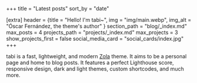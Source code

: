 +++
title = "Latest posts"
sort_by = "date"

[extra]
header = {title = "Hello! I'm tabi~", img = "img/main.webp", img_alt = "Óscar Fernández, the theme's author" }
section_path = "blog/_index.md"
max_posts = 4
projects_path = "projects/_index.md"
max_projects = 3
show_projects_first = false
social_media_card = "social_cards/index.jpg"
+++

tabi is a fast, lightweight, and modern [Zola](https://www.getzola.org) theme. It aims to be a personal page and home to blog posts. It features a perfect Lighthouse score, responsive design, dark and light themes, custom shortcodes, and much more.
